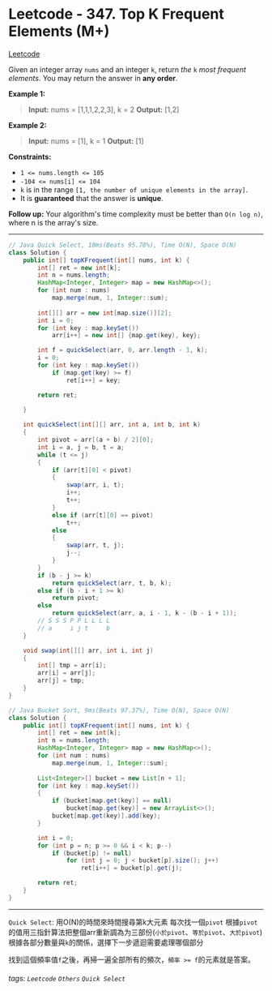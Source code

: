 # Leetcode - 347. Top K Frequent Elements (M+)

[Leetcode](https://leetcode.com/problems/top-k-frequent-elements/)

Given an integer array `nums` and an integer `k`, return _the_ `k` _most frequent elements_. You may return the answer in **any order**.

**Example 1:**

> **Input:** nums = [1,1,1,2,2,3], k = 2
> **Output:** [1,2]

**Example 2:**

> **Input:** nums = [1], k = 1
> **Output:** [1]

**Constraints:**

-   `1 <= nums.length <= 105`
-   `-104 <= nums[i] <= 104`
-   `k` is in the range `[1, the number of unique elements in the array]`.
-   It is **guaranteed** that the answer is **unique**.

**Follow up:** Your algorithm's time complexity must be better than `O(n log n)`, where n is the array's size.

---
```java
// Java Quick Select, 10ms(Beats 95.78%), Time O(N), Space O(N)
class Solution {
    public int[] topKFrequent(int[] nums, int k) {
        int[] ret = new int[k];
        int n = nums.length;
        HashMap<Integer, Integer> map = new HashMap<>();
        for (int num : nums)
            map.merge(num, 1, Integer::sum);
        
        int[][] arr = new int[map.size()][2];
        int i = 0;
        for (int key : map.keySet())
            arr[i++] = new int[] {map.get(key), key};

        int f = quickSelect(arr, 0, arr.length - 1, k);
        i = 0;
        for (int key : map.keySet())
            if (map.get(key) >= f)
                ret[i++] = key;

        return ret;
        
    }

    int quickSelect(int[][] arr, int a, int b, int k)
    {
        int pivot = arr[(a + b) / 2][0];
        int i = a, j = b, t = a;
        while (t <= j)
        {
            if (arr[t][0] < pivot)
            {
                swap(arr, i, t);
                i++;
                t++;
            } 
            else if (arr[t][0] == pivot)
                t++;
            else
            {
                swap(arr, t, j);
                j--;
            }
        }
        if (b - j >= k)
            return quickSelect(arr, t, b, k);
        else if (b - i + 1 >= k)
            return pivot;
        else 
            return quickSelect(arr, a, i - 1, k - (b - i + 1));
        // S S S P P L L L L
        // a     i j t     b
    }

    void swap(int[][] arr, int i, int j)
    {
        int[] tmp = arr[i];
        arr[i] = arr[j];
        arr[j] = tmp;
    }
}
```
```java
// Java Bucket Sort, 9ms(Beats 97.37%), Time O(N), Space O(N)
class Solution {
    public int[] topKFrequent(int[] nums, int k) {
        int[] ret = new int[k];
        int n = nums.length;
        HashMap<Integer, Integer> map = new HashMap<>();
        for (int num : nums)
            map.merge(num, 1, Integer::sum);
        
        List<Integer>[] bucket = new List[n + 1];
        for (int key : map.keySet())
        {
            if (bucket[map.get(key)] == null)
                bucket[map.get(key)] = new ArrayList<>();
            bucket[map.get(key)].add(key);
        }

        int i = 0;
        for (int p = n; p >= 0 && i < k; p--)
            if (bucket[p] != null)
                for (int j = 0; j < bucket[p].size(); j++)
                    ret[i++] = bucket[p].get(j);

        return ret;
    }
}
```
---

`Quick Select`: 用O(N)的時間來時間搜尋第k大元素
每次找一個`pivot`
根據`pivot`的值用三指針算法把整個arr重新調為为三部份(`小於pivot`、`等於pivot`、`大於pivot`)
根據各部分數量與`k`的關係，選擇下一步遞迴需要處理哪個部分

找到這個頻率值`f`之後，再掃一遍全部所有的頻次，`頻率 >= f`的元素就是答案。


###### tags: `Leetcode` `Others` `Quick Select`